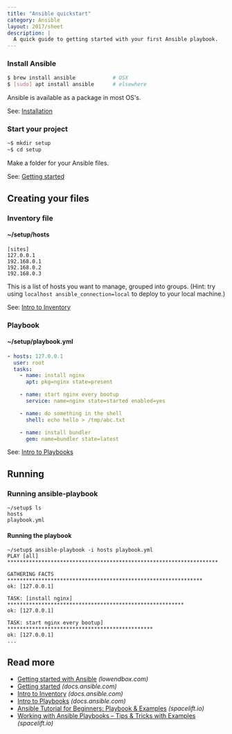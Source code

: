 ```yaml
---
title: "Ansible quickstart"
category: Ansible
layout: 2017/sheet
description: |
  A quick guide to getting started with your first Ansible playbook.
---
```


### Install Ansible

```bash
$ brew install ansible            # OSX
$ [sudo] apt install ansible      # elsewhere
```

Ansible is available as a package in most OS's.

See: [Installation](http://docs.ansible.com/ansible/latest/intro_installation.html)

### Start your project

```bash
~$ mkdir setup
~$ cd setup
```

Make a folder for your Ansible files.

See: [Getting started](http://docs.ansible.com/ansible/latest/intro_getting_started.html)

## Creating your files

### Inventory file

#### ~/setup/hosts

```dosini
[sites]
127.0.0.1
192.168.0.1
192.168.0.2
192.168.0.3
```

This is a list of hosts you want to manage, grouped into groups. (Hint: try
using `localhost ansible_connection=local` to deploy to your local machine.)

See: [Intro to Inventory](http://docs.ansible.com/ansible/latest/intro_inventory.html)

### Playbook

#### ~/setup/playbook.yml

```yaml
- hosts: 127.0.0.1
  user: root
  tasks:
    - name: install nginx
      apt: pkg=nginx state=present

    - name: start nginx every bootup
      service: name=nginx state=started enabled=yes

    - name: do something in the shell
      shell: echo hello > /tmp/abc.txt

    - name: install bundler
      gem: name=bundler state=latest
```

See: [Intro to Playbooks](http://docs.ansible.com/ansible/latest/playbooks_intro.html)

## Running

### Running ansible-playbook

```
~/setup$ ls
hosts
playbook.yml
```

#### Running the playbook

```
~/setup$ ansible-playbook -i hosts playbook.yml
PLAY [all] ********************************************************************

GATHERING FACTS ***************************************************************
ok: [127.0.0.1]

TASK: [install nginx] *********************************************************
ok: [127.0.0.1]

TASK: start nginx every bootup] ***********************************************
ok: [127.0.0.1]
...
```

## Read more

* [Getting started with Ansible](http://lowendbox.com/blog/getting-started-with-ansible/) _(lowendbox.com)_
* [Getting started](http://docs.ansible.com/ansible/latest/intro_getting_started.html) _(docs.ansible.com)_
* [Intro to Inventory](http://docs.ansible.com/ansible/latest/intro_inventory.html) _(docs.ansible.com)_
* [Intro to Playbooks](http://docs.ansible.com/ansible/latest/playbooks_intro.html) _(docs.ansible.com)_
* [Ansible Tutorial for Beginners: Playbook & Examples](https://spacelift.io/blog/ansible-tutorial) _(spacelift.io)_
* [Working with Ansible Playbooks – Tips & Tricks with Examples](https://spacelift.io/blog/ansible-playbooks) _(spacelift.io)_
